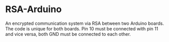 # RSA-Arduino
An encrypted communication system via RSA between two Arduino boards.
The code is unique for both boards.
Pin 10 must be connected with pin 11 and vice versa, both GND must be connected to each other.
